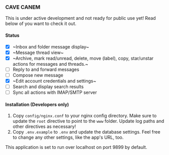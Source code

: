 ### CAVE CANEM

This is under active development and not ready for public use yet!
Read below of you want to check it out.

#### Status

 - [x] ~Inbox and folder message display~
 - [x] ~Message thread view~
 - [x] ~Archive, mark read/unread, delete, move (label), copy,
       star/unstar actions for messages and threads.~
 - [ ] Reply to and forward messages
 - [ ] Compose new message
 - [x] ~Edit account credentials and settings~
 - [ ] Search and display search results
 - [ ] Sync all actions with IMAP/SMTP server

#### Installation (Developers only)

1. Copy `config/nginx.conf` to your nginx config directory. Make sure
   to update the `root` directive to point to the `www` folder. Update
   log paths and other directives as necessary!
2. Copy `.env.example` to `.env` and update the database settings. Feel
   free to change any other settings, like the app's URL, too.

This application is set to run over localhost on port 9899 by default. 
